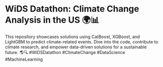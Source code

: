 # WiDS Datathon: Climate Change Analysis in the US 🌍📊
This repository showcases solutions using CatBoost, XGBoost, and LightGBM to predict climate-related events. Dive into the code, contribute to climate research, and empower data-driven solutions for a sustainable future. 🌎🔍 #WiDSDatathon #ClimateChange #DataScience #MachineLearning
